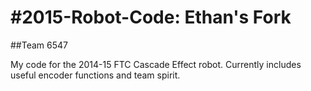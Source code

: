 #2015-Robot-Code: Ethan's Fork
===============

##Team 6547

My code for the 2014-15 FTC Cascade Effect robot. Currently includes useful encoder functions and team spirit.
